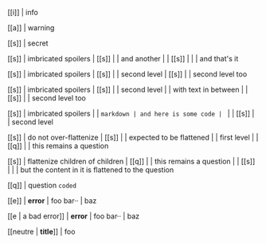 [[i]]
| info

[[a]]
| warning

[[s]]
| secret

[[s]]
| imbricated spoilers
| [[s]]
| | and another
| | [[s]]
| | | and that's it

[[s]]
| imbricated spoilers
| [[s]]
| | second level
| [[s]]
| | second level too

[[s]]
| imbricated spoilers
| [[s]]
| | second level
|
| with text in between
|
| [[s]]
| | second level too

[[s]]
| imbricated spoilers
|
| ```markdown
| and here is some code
| ```
|
| [[s]]
| | second level

[[s]]
| do not over-flattenize
| [[s]]
| | expected to be flattened
| 
| first level
| 
| [[q]]
| | this remains a question

[[s]]
| flattenize children of children
| [[q]]
| | this remains a question
| | [[s]]
| | | but the content in it is flattened to the question

[[q]]
| question `coded`

[[e]]
| **error**
| foo bar··
| baz

[[e | a bad error]]
| **error**
| foo bar··
| baz

[[neutre | **title**]]
| foo
